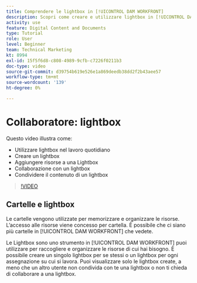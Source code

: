 ```yaml
---
title: Comprendere le lightbox in [!UICONTROL DAM WORKFRONT]
description: Scopri come creare e utilizzare lightbox in [!UICONTROL DAM WORKFRONT].
activity: use
feature: Digital Content and Documents
type: Tutorial
role: User
level: Beginner
team: Technical Marketing
kt: 8994
exl-id: 15f5f6d8-c808-4989-9cfb-c7226f0211b3
doc-type: video
source-git-commit: d39754b619e526e1a869deedb38dd2f2b43aee57
workflow-type: tm+mt
source-wordcount: '139'
ht-degree: 0%

---
```


# Collaboratore: lightbox

Questo video illustra come:

* Utilizzare lightbox nel lavoro quotidiano
* Creare un lightbox
* Aggiungere risorse a una Lightbox
* Collaborazione con un lightbox
* Condividere il contenuto di un lightbox

>[!VIDEO](https://video.tv.adobe.com/v/335254/?quality=12)

## Cartelle e lightbox

Le cartelle vengono utilizzate per memorizzare e organizzare le risorse. L’accesso alle risorse viene concesso per cartella. È possibile che ci siano più cartelle in [!UICONTROL DAM WORKFRONT] che vedete.

Le Lightbox sono uno strumento in [!UICONTROL DAM WORKFRONT] puoi utilizzare per raccogliere e organizzare le risorse di cui hai bisogno. È possibile creare un singolo lightbox per se stessi o un lightbox per ogni assegnazione su cui si lavora. Puoi visualizzare solo le lightbox create, a meno che un altro utente non condivida con te una lightbox o non ti chieda di collaborare a una lightbox.
